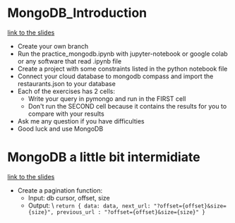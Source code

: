 # MongoDB_Introduction
[link to the slides](https://docs.google.com/presentation/d/1zRyLCZAO7tDEYwlMTC7tU8O9K7Fws4GpwwNrG2lphQo/edit)
- Create your own branch
- Run the practice_mongodb.ipynb with jupyter-notebook or google colab or any software that read .ipynb file
- Create a project with some constraints listed in the python notebook file
- Connect your cloud database to mongodb compass and import the restaurants.json to your database
- Each of the exercises has 2 cells:
    + Write your query in pymongo and run in the FIRST cell
    + Don't run the SECOND cell because it contains the results for you to compare with your results
- Ask me any question if you have difficulties
- Good luck and use MongoDB

# MongoDB a little bit intermidiate
[link to the slides](https://docs.google.com/presentation/d/1H8vDbZGVxHH_kP9TYe-ZQDcl2RVftSQgeA8YPAbBnVs/edit?usp=sharing)
- Create a pagination function:
    - Input: db cursor, offset, size
    - Output: \\
` return {
    data: data,
    next_url: "?offset={offset}&size={size}",
    previous_url : "?offset={offset}&size={size}"
  }
`

